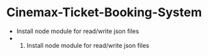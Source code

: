 <h1>Cinemax-Ticket-Booking-System</h1>

<ul>
  <li>Install node module for read/write json files</li>
  <li>
    <ol>
      <li>Install node module for read/write json files</li>
    <ol>
  </li>
</ul>
